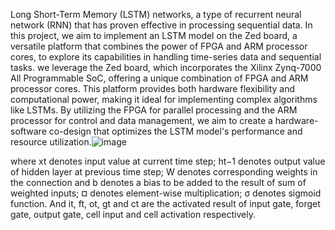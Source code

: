 Long Short-Term Memory (LSTM) networks, a type of recurrent neural network (RNN) that has proven effective in processing sequential data. In this project, we aim to implement an LSTM model on the Zed board, a versatile platform that combines the power of FPGA and ARM processor cores, to explore its capabilities in handling time-series data and sequential tasks. we leverage the Zed board, which incorporates the Xilinx Zynq-7000 All Programmable SoC, offering a unique combination of FPGA and ARM processor cores. This platform provides both hardware flexibility and computational power, making it ideal for implementing complex algorithms like LSTMs. By utilizing the FPGA for parallel processing and the ARM processor for control and data management, we aim to create a hardware-software co-design that optimizes the LSTM model's performance and resource utilization.![image](https://github.com/SaiSharanyaVattam/LSTM_accelerator/assets/129647350/d2fdd5d8-f746-49e1-b80e-b38ad8ac51d7)

where xt denotes input value at current time step; ht−1 denotes output value
 of hidden layer at previous time step; W denotes corresponding weights in the
 connection and b denotes a bias to be added to the result of sum of weighted inputs;
 ¤ denotes element-wise multiplication; σ denotes sigmoid function. And it, ft, ot,
 gt and ct are the activated result of input gate, forget gate, output gate, cell input
 and cell activation respectively.
